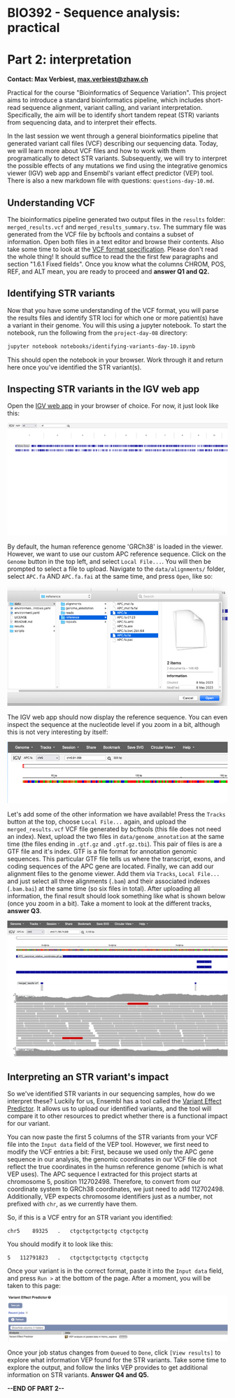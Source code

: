 # BIO392 - Sequence analysis: practical
# Part 2: interpretation

**Contact: Max Verbiest, max.verbiest@zhaw.ch**

Practical for the course "Bioinformatics of Sequence Variation". This project aims to introduce a standard bioinformatics pipeline, which includes short-read sequence alignment, variant calling, and variant interpretation. Specifically, the aim will be to identify short tandem repeat (STR) variants from sequencing data, and to interpret their effects. 

In the last session we went through a general bioinformatics pipeline that generated variant call files (VCF) describing our sequencing data. Today, we will learn more about VCF files and how to work with them programatically to detect STR variants. Subsequently, we will try to interpret the possible effects of any mutations we find using the integrative genomics viewer (IGV) web app and Ensembl's variant effect predictor (VEP) tool. There is also a new markdown file with questions: `questions-day-10.md`.

## Understanding VCF
The bioinformatics pipeline generated two output files in the `results` folder: `merged_results.vcf` and `merged_results_summary.tsv`. The summary file was generated from the VCF file by bcftools and contains a subset of information. Open both files in a text editor and browse their contents. Also take some time to look at the [VCF format specification](https://samtools.github.io/hts-specs/VCFv4.4.pdf). Please don't read the whole thing! It should suffice to read the the first few paragraphs and section "1.6.1 Fixed fields". Once you know what the columns CHROM, POS, REF, and ALT mean, you are ready to proceed and **answer Q1 and Q2.**

## Identifying STR variants
Now that you have some understanding of the VCF format, you will parse the results files and identify STR loci for which one or more patient(s) have a variant in their genome. You will this using a jupyter notebook. To start the notebook, run the following from the `project-day-08` directory:

```sh
jupyter notebook notebooks/identifying-variants-day-10.ipynb
```

This should open the notebook in your browser. Work through it and return here once you've identified the STR variant(s).

## Inspecting STR variants in the IGV web app
Open the [IGV web app](https://igv.org/app/) in your browser of choice. For now, it just look like this:

![](images/IGV_empty_example.png)

By default, the human reference genome 'GRCh38' is loaded in the viewer. However, we want to use our custom APC reference sequence. Click on the `Genome` button in the top left, and select `Local File...`. You will then be prompted to select a file to upload. Navigate to the `data/alignments/` folder, select `APC.fa` AND `APC.fa.fai` at the same time, and press `Open`, like so: 

![](images/IGV_upload_reference.png)

The IGV web app should now display the reference sequence. You can even inspect the sequence at the nucleotide level if you zoom in a bit, although this is not very interesting by itself:

![](images/IGV_just_APC.png)

Let's add some of the other information we have available! Press the `Tracks` button at the top, choose `Local File...` again, and upload the `merged_results.vcf` VCF file generated by bcftools (this file does not need an index). Next, upload the two files in `data/genome_annotation` at the same time (the files ending in `.gtf.gz` and `.gtf.gz.tbi`). This pair of files is are a GTF file and it's index. GTF is a file format for annotation genomic sequences. This particular GTF file tells us where the transcript, exons, and coding sequences of the APC gene are located. Finally, we can add our alignment files to the genome viewer. Add them via `Tracks`, `Local File...` and just select all three alignments (`.bam`) and their associated indexes (`.bam.bai`) at the same time (so six files in total). After uploading all information, the final result should look something like what is shown below (once you zoom in a bit). Take a moment to look at the different tracks, **answer Q3**.

![](images/IGV_complete.png)

## Interpreting an STR variant's impact

So we've identified STR variants in our sequencing samples, how do we interpret these? Luckily for us, Ensembl has a tool called the [Variant Effect Predictor](https://www.ensembl.org/Tools/VEP). It allows us to upload our identified variants, and the tool will compare it to other resources to predict whether there is a functional impact for our variant.

You can now paste the first 5 columns of the STR variants from your VCF file into the `Input data` field of the VEP tool. However, we first need to modify the VCF entries a bit: First, because we used only the APC gene sequence in our analysis, the genomic coordinates in our VCF file do not reflect the true coordinates in the humsn reference genome (which is what VEP uses). The APC sequence I extracted for this project starts at chromosome 5, position 112702498. Therefore, to convert from our coordinate system to GRCh38 coordinates, we just need to add 112702498. Additionally, VEP expects chromosome identifiers just as a number, not prefixed with `chr`, as we currently have them.

So, if this is a VCF entry for an STR variant you identified:

```
chr5	89325	.	ctgctgctgctgctg	ctgctgctg
```

You should modify it to look like this:

```
5	112791823	.	ctgctgctgctgctg	ctgctgctg
```

Once your variant is in the correct format, paste it into the `Input data` field, and press `Run >` at the bottom of the page. After a moment, you will be taken to this page:

![](images/VEP_queued_job.png)

Once your job status changes from `Queued` to `Done`, click `[View results]` to explore what information VEP found for the STR variants. Take some time to explore the output, and follow the links VEP provides to get additional information on STR variants. **Answer Q4 and Q5.**

**--END OF PART 2--**